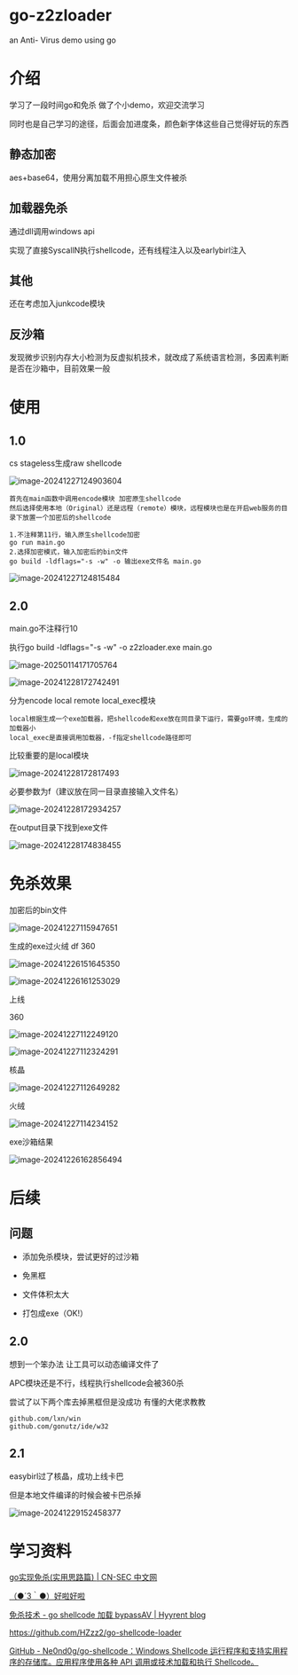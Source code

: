 # go-z2zloader

an Anti- Virus demo using go

# 介绍

学习了一段时间go和免杀 做了个小demo，欢迎交流学习

同时也是自己学习的途径，后面会加进度条，颜色新字体这些自己觉得好玩的东西

## 静态加密

aes+base64，使用分离加载不用担心原生文件被杀

## 加载器免杀

通过dll调用windows api

实现了直接SyscallN执行shellcode，还有线程注入以及earlybirl注入

## 其他

还在考虑加入junkcode模块

## 反沙箱

发现微步识别内存大小检测为反虚拟机技术，就改成了系统语言检测，多因素判断是否在沙箱中，目前效果一般



# 使用

## 1.0

cs stageless生成raw shellcode

![image-20241227124903604](README/image-20241227124903604.png)

```
首先在main函数中调用encode模块 加密原生shellcode
然后选择使用本地（Original）还是远程（remote）模块，远程模块也是在开启web服务的目录下放置一个加密后的shellcode

1.不注释第11行，输入原生shellcode加密
go run main.go 
2.选择加密模式，输入加密后的bin文件
go build -ldflags="-s -w" -o 输出exe文件名 main.go
```

![image-20241227124815484](README/image-20241227124815484.png)



## 2.0

main.go不注释行10

执行go build -ldflags="-s -w" -o z2zloader.exe main.go

![image-20250114171705764](README/image-20250114171705764.png)

![image-20241228172742491](README/image-20241228172742491.png)

分为encode local remote local_exec模块

```
local根据生成一个exe加载器，把shellcode和exe放在同目录下运行，需要go环境，生成的加载器小
local_exec是直接调用加载器，-f指定shellcode路径即可
```

比较重要的是local模块

![image-20241228172817493](README/image-20241228172817493.png)

必要参数为f（建议放在同一目录直接输入文件名）

![image-20241228172934257](README/image-20241228172934257.png)

在output目录下找到exe文件

![image-20241228174838455](README/image-20241228174838455.png)

# 免杀效果

加密后的bin文件

![image-20241227115947651](README/image-20241227115947651.png)

生成的exe过火绒 df 360

![image-20241226151645350](README/image-20241226151645350.png)



![image-20241226161253029](README/image-20241226161253029.png)



上线

360

![image-20241227112249120](README/image-20241227112249120.png)

![image-20241227112324291](README/image-20241227112324291.png)

核晶

![image-20241227112649282](README/image-20241227112649282.png)

火绒

![image-20241227114234152](README/image-20241227114234152.png)



exe沙箱结果

![image-20241226162856494](README/image-20241226162856494.png)



# 后续

## 问题

- 添加免杀模块，尝试更好的过沙箱

- 免黑框

- 文件体积太大

- 打包成exe（OK!）

  

## 2.0

想到一个笨办法 让工具可以动态编译文件了

APC模块还是不行，线程执行shellcode会被360杀

尝试了以下两个库去掉黑框但是没成功 有懂的大佬求教教

```
github.com/lxn/win
github.com/gonutz/ide/w32
```



## 2.1

easybirl过了核晶，成功上线卡巴 

但是本地文件编译的时候会被卡巴杀掉

![image-20241229152458377](README/image-20241229152458377.png)





# 学习资料

[go实现免杀(实用思路篇) | CN-SEC 中文网](https://cn-sec.com/archives/2839255.html)

[（●´3｀●）好啦好啦](https://shut-td.github.io/CS远控免杀思路与实现/)

[免杀技术 - go shellcode 加载 bypassAV | Hyyrent blog](https://pizz33.github.io/posts/4ac17cb886a9/)

https://github.com/HZzz2/go-shellcode-loader

[GitHub - Ne0nd0g/go-shellcode：Windows Shellcode 运行程序和支持实用程序的存储库。应用程序使用各种 API 调用或技术加载和执行 Shellcode。](https://github.com/Ne0nd0g/go-shellcode)
